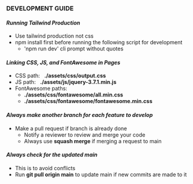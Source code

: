 ### __DEVELOPMENT GUIDE__

#### _Running Tailwind Production_
- Use tailwind production not css
- npm install first before running the following script for development
    - 'npm run dev' cli prompt without quotes

#### _Linking CSS, JS, and FontAwesome in Pages_
- CSS path: &nbsp; __./assets/css/output.css__
- JS path: &nbsp; __./assets/js/jquery-3.7.1.min.js__
- FontAwesome paths: 
    - __./assets/css/fontawesome/all.min.css__
    - __./assets/css/fontawesome/fontawesome.min.css__

#### _Always make another branch for each feature to develop_
- Make a pull request if branch is already done
    - Notify a reviewer to review and merge your code
    - Always use __squash merge__ if merging a request to main

#### _Always check for the updated main_
- This is to avoid conflicts
- Run __git pull origin main__ to update main if new commits are made to it